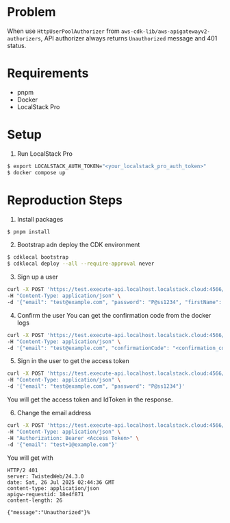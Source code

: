 # Problem
When use `HttpUserPoolAuthorizer` from `aws-cdk-lib/aws-apigatewayv2-authorizers`, API authorizer always returns `Unauthorized` message and 401 status.

# Requirements
- pnpm
- Docker
- LocalStack Pro

# Setup
1. Run LocalStack Pro
```bash
$ export LOCALSTACK_AUTH_TOKEN="<your_localstack_pro_auth_token>"
$ docker compose up
```

# Reproduction Steps
1. Install packages
```bash
$ pnpm install
```

2. Bootstrap adn deploy the CDK environment
```bash
$ cdklocal bootstrap
$ cdklocal deploy --all --require-approval never
```

3. Sign up a user
```bash
curl -X POST 'https://test.execute-api.localhost.localstack.cloud:4566/user/signup' \
-H "Content-Type: application/json" \
-d '{"email": "test@example.com", "password": "P@ss1234", "firstName": "Yuki", "lastName": "Ishii"}'
```

4. Confirm the user
You can get the confirmation code from the docker logs
```bash
curl -X POST 'https://test.execute-api.localhost.localstack.cloud:4566/user/confirm' \
-H "Content-Type: application/json" \
-d '{"email": "test@example.com", "confirmationCode": "<confirmation_code>"}'
```

5. Sign in the user to get the access token
```bash
curl -X POST 'https://test.execute-api.localhost.localstack.cloud:4566/user/signin' \
-H "Content-Type: application/json" \
-d '{"email": "test@example.com", "password": "P@ss1234"}'
```
You will get the access token and IdToken in the response.

6. Change the email address
```bash
curl -X POST 'https://test.execute-api.localhost.localstack.cloud:4566/user/email' \
-H "Content-Type: application/json" \
-H "Authorization: Bearer <Access Token>" \
-d '{"email": "test+1@example.com"}'
```

You will get with 
```
HTTP/2 401 
server: TwistedWeb/24.3.0
date: Sat, 26 Jul 2025 02:44:36 GMT
content-type: application/json
apigw-requestid: 18e4f871
content-length: 26

{"message":"Unauthorized"}% 
```